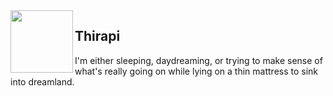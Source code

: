 <img align="left" height="100px" width="100px" src="https://cdna.artstation.com/p/assets/images/images/035/589/978/original/pixel-jeff-dream2.gif?1615369313">

## **Thirapi** <img height="16px" src="https://thiraph.vercel.app/favicon.ico" />
I'm either sleeping, daydreaming, or trying to make sense of what's really going on while lying on a thin mattress to sink into dreamland.
